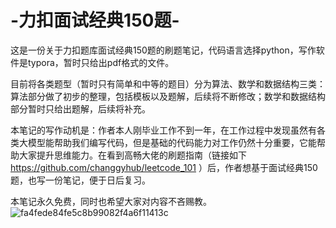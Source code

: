 # -力扣面试经典150题-
  这是一份关于力扣题库面试经典150题的刷题笔记，代码语言选择python，写作软件是typora，暂时只给出pdf格式的文件。

  目前将各类题型（暂时只有简单和中等的题目）分为算法、数学和数据结构三类：算法部分做了初步的整理，包括模板以及题解，后续将不断修改；数学和数据结构部分暂时只给出题解，后续将补充。

  本笔记的写作动机是：作者本人刚毕业工作不到一年，在工作过程中发现虽然有各类大模型能帮助我们编写代码，但是基础的代码能力对工作仍然十分重要，它能帮助大家提升思维能力。在看到高畅大佬的刷题指南（链接如下 https://github.com/changgyhub/leetcode_101 ）后，作者想基于面试经典150题，也写一份笔记，便于日后复习。

  本笔记永久免费，同时也希望大家对内容不吝赐教。
![fa4fede84fe5c8b99082f4a6f11413c](https://github.com/user-attachments/assets/5e80d071-ab2a-48f4-91bc-b67dbb1035e2)

